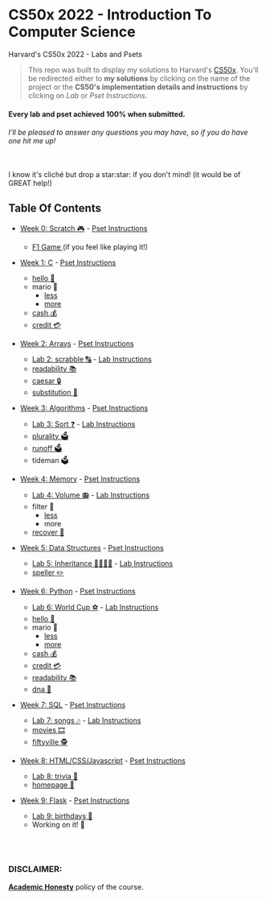 # CS50x 2022 - Introduction To Computer Science
Harvard's CS50x 2022 - Labs and Psets

> This repo was built to display my solutions to Harvard's <a href='https://cs50.harvard.edu/x/2022/'>CS50x</a>. You'll be redirected either to <b>my solutions</b> by clicking on the name of the project or the <b>CS50's implementation details and instructions</b> by clicking on <i>Lab</i> or <i>Pset Instructions</i>.

#### Every lab and pset achieved 100% when submitted.
###### I'll be pleased to answer any questions you may have, so if you do have one <i>hit me up!</i>

<br>
I know it's cliché but drop a star:star: if you don't mind! (it would be of GREAT help!)

## Table Of Contents

- [Week 0: Scratch :video_game:](/0-Scratch) - <a href='https://cs50.harvard.edu/x/2022/psets/0/scratch/'> Pset Instructions </a>
  * <a href='https://scratch.mit.edu/projects/717016087/'> F1 Game </a> (if you feel like playing it!)

- [Week 1: C](/1-C/) - <a href='https://cs50.harvard.edu/x/2022/psets/1/'> Pset Instructions </a>
  * [hello :wave:](/1-C/hello)
  * mario :bricks:
    + [less](/1-C/mario/mario-less)
    + [more](/1-C/mario/mario-more/)
  * [cash :moneybag:](/1-C/cash)
  * [credit :credit_card:](/1-C/credit)

- [Week 2: Arrays](/2-Arrays/) - <a href='https://cs50.harvard.edu/x/2022/psets/2/'> Pset Instructions </a> 
  * [Lab 2: scrabble :capital_abcd:](/2-Arrays/LAB-scrabble) - <a href='https://cs50.harvard.edu/x/2022/labs/2/'> Lab Instructions </a>
  * [readability :books:](/2-Arrays/readability)
  * [caesar :lock:](/2-Arrays/caesar)
  * [substitution :arrows_counterclockwise:](/2-Arrays/substitution)

- [Week 3: Algorithms](/3-Algorithms) - <a href='https://cs50.harvard.edu/x/2022/psets/3/'> Pset Instructions </a>
  * [Lab 3: Sort :question:](/3-Algorithms/LAB-sort) - <a href='https://cs50.harvard.edu/x/2022/labs/3/'> Lab Instructions </a>
  * [plurality :ballot_box:](/3-Algorithms/plurality)
  * [runoff :ballot_box:](/3-Algorithms/runoff)
  * tideman :ballot_box:
  
- [Week 4: Memory](/4-Memory) - <a href='https://cs50.harvard.edu/x/2022/psets/4/'> Pset Instructions </a> 
  * [Lab 4: Volume :radio:](/4-Memory/LAB-volume) - <a href='https://cs50.harvard.edu/x/2022/labs/4/'> Lab Instructions </a>
  * filter :camera_flash:
    + [less](/4-Memory/filter-less/)
    + more
  * [recover :floppy_disk:](/4-Memory/recover)

- [Week 5: Data Structures](/5-DataStructures) - <a href='https://cs50.harvard.edu/x/2022/psets/5/'> Pset Instructions </a>
  * [Lab 5: Inheritance :family_man_woman_girl_boy:](/5-DataStructures/LAB-inheritance) - <a href='https://cs50.harvard.edu/x/2022/labs/5/'> Lab Instructions </a>
  * [speller :pencil2:](/5-DataStructures/speller)

- [Week 6: Python](/6-Python) - <a href='https://cs50.harvard.edu/x/2022/psets/6/'> Pset Instructions </a>
  * [Lab 6: World Cup :soccer:](/6-Python/LAB-worldCup) - <a href='https://cs50.harvard.edu/x/2022/labs/6/'> Lab Instructions </a>
  * [hello :wave:](/6-Python/sentimental-hello)
  * mario :bricks:
    + [less](/6-Python/sentimental-mario-less/)
    + [more](/6-Python/sentimental-mario-more)
  * [cash :moneybag:](/6-Python/sentimental-cash)
  * [credit :credit_card:](/6-Python/sentimental-credit)
  * [readability :books:](/6-Python/sentimental-readability)
  * [dna :dna:](/6-Python/dna)
  
- [Week 7: SQL](7-SQL) - <a href='https://cs50.harvard.edu/x/2022/psets/7/'> Pset Instructions </a>
  * [Lab 7: songs :notes:](/7-SQL/LAB-songs) - <a href='https://cs50.harvard.edu/x/2022/labs/7/'> Lab Instructions </a>
  * [movies	:film_strip:](/7-SQL/movies)
  * [fiftyville :detective:](/7-SQL/fiftyville)

- [Week 8: HTML/CSS/Javascript](8-HTML-CSS-Javascript/) - <a href='https://cs50.harvard.edu/x/2022/psets/8/'> Pset Instructions </a>
  * [Lab 8: trivia :newspaper:](/8-HTML-CSS-Javascript/LAB-trivia)
  * [homepage	:house_with_garden:](/8-HTML-CSS-Javascript/homepage)
  
- [Week 9: Flask](9-Flask/) - <a href='https://cs50.harvard.edu/x/2022/psets/9/'> Pset Instructions </a>
  * [Lab 9: birthdays :cake:](/9-Flask/birthdays)
  * Working on it! :zany_face:

<br>
<br>

### DISCLAIMER:

[**Academic Honesty**](https://cs50.harvard.edu/x/2022/honesty/) policy of the course.
